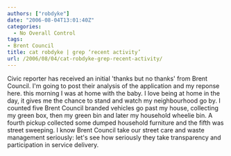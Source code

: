 ```yaml
---
authors: ["robdyke"]
date: "2006-08-04T13:01:40Z"
categories:
  - No Overall Control
tags:
- Brent Council
title: cat robdyke | grep ‘recent activity’
url: /2006/08/04/cat-robdyke-grep-recent-activity/
---
```

Civic reporter has received an initial 'thanks but no thanks' from Brent Council. I'm going to post their analysis of the application and my reponse here. this morning I was at home with the baby. I love being at home in the day, it gives me the chance to stand and watch my neighbourhood go by. I counted five Brent Council branded vehicles go past my house, collecting my green box, then my green bin and later my household wheelie bin. A fourth pickup collected some dumped household furniture and the fifth was street sweeping. I know Brent Council take our street care and waste management seriously: let's see how seriously they take transparency and participation in service delivery.